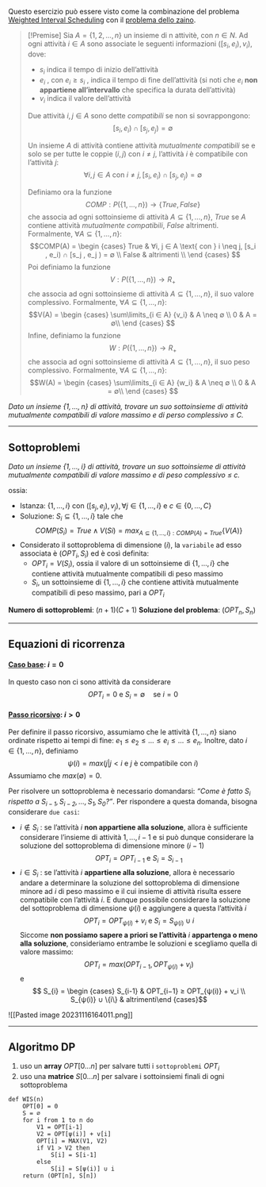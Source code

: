 Questo esercizio può essere visto come la combinazione del problema [Weighted Interval Scheduling](obsidian://open?vault=obsidian-git-sync&file=Analisi%20e%20Progetto%20di%20Algoritmi%2F1.%20%F0%9F%A7%AC%20Sequenze%2F13.%20Weighted%20Interval%20Scheduling) con il [problema dello zaino](obsidian://open?vault=obsidian-git-sync&file=Analisi%20e%20Progetto%20di%20Algoritmi%2F1.%20%F0%9F%A7%AC%20Sequenze%2F14.%20Problema%20dello%20Zaino%20(Knapsack)).

>[!Premise]
>Sia $A = \{1, 2, . . . , n\}$ un insieme di n attivitè, con $n ∈ N$. Ad ogni attività $i ∈ A$ sono associate le seguenti informazioni $([s_i , e_i), v_i)$, dove:
>- $s_i$ indica il tempo di inizio dell’attività 
>- $e_i$ , con $e_i ≥ s_i$ , indica il tempo di fine dell’attività (si noti che $e_i$ **non appartiene all’intervallo** che specifica la durata dell’attività) 
>- $v_i$ indica il valore dell’attività
>
>Due attività $i, j ∈ A$ sono dette $compatibili$ se non si sovrappongono: $$[s_i , e_i) ∩ [s_j , e_j ) = ∅$$
>
>Un insieme $A$ di attività contiene attività $mutualmente\ compatibili$ se e solo se per tutte le coppie $(i, j) \text{ con } i \neq j$, l’attività $i$ è compatibile con l’attività $j$: $$∀i, j ∈ A \text{ con } i \neq j, [s_i , e_i) ∩ [s_j , e_j ) = ∅$$
>
>Definiamo ora la funzione $$COMP : P(\{1, . . . , n\}) → \{T rue, F alse\}$$
>che associa ad ogni sottoinsieme di attività $A ⊆ \{1, . . . , n\}$, $True$ se $A$ contiene attività $mutualmente\ compatibili$, $False$ altrimenti. Formalmente, $∀A ⊆ \{1, . . . , n\}$: 
>$$COMP(A) = 
\begin {cases} 
True & ∀i, j ∈ A \text{ con } i \neq j, [s_i , e_i) ∩ [s_j , e_j ) = ∅ \\
False & altrimenti \\
\end {cases}
>$$
>Poi definiamo la funzione $$V : P(\{1, . . . , n\}) → R_+$$
>che associa ad ogni sottoinsieme di attività $A ⊆ \{1, . . . , n\}$, il suo valore complessivo. Formalmente, $∀A ⊆ \{1, . . . , n\}$:
>$$V(A) = 
\begin {cases} 
\sum\limits_{i ∈ A} {v_i} & A \neq ∅ \\
0 & A = ∅\\
\end {cases}
>$$
>Infine, definiamo la funzione $$W : P(\{1, . . . , n\}) → R_+$$ che associa ad ogni sottoinsieme di attività $A ⊆ \{1, . . . , n\}$, il suo peso complessivo. Formalmente, $∀A ⊆ \{1, . . . , n\}$:
>$$W(A) = 
\begin {cases} 
\sum\limits_{i ∈ A} {w_i} & A \neq ∅ \\
0 & A = ∅\\
\end {cases}
>$$

*Dato un insieme $\{1, . . . , n\}$ di attività, trovare un suo sottoinsieme di attività mutualmente compatibili di valore massimo e di perso complessivo ≤ C.*

---
## Sottoproblemi

*Dato un insieme $\{1, . . . , i\}$ di attività, trovare un suo sottoinsieme di attività mutualmente compatibili di valore massimo e di peso complessivo ≤ c.*

ossia: 
- Istanza: $\{1, . . . , i\}$ con $([s_j , e_j ), v_j ), ∀j ∈ \{1, . . . , i\}$ e $c ∈ \{0, . . . , C\}$
- Soluzione: $S_i ⊆ \{1, . . . , i\}$ tale che $$COMP(S_i) = T rue ∧ V(Si) = max_{A⊆\{1,...,i\}: COMP(A)=True} \{V(A)\}$$
- Considerato il sottoproblema di dimensione $(i)$, la `variabile` ad esso associata è $(OPT_i , S_i)$ ed è così definita:
	- $OPT_i = V(S_i)$, ossia il valore di un sottoinsieme di $\{1, . . . , i\}$ che contiene attività mutualmente compatibili di peso massimo
	- $S_i$, un sottoinsieme di $\{1, . . . , i\}$ che contiene attività mutualmente compatibili di peso massimo, pari a $OPT_i$

**Numero di sottoproblemi**: $(n+1)(C+1)$
**Soluzione del problema**: $(OPT_n, S_n)$

---
## Equazioni di ricorrenza
#### <u>**Caso base**</u>: $i = 0$
In questo caso non ci sono attività da considerare $$OPT_i = 0 \text{ e } S_i = ∅ \quad\text{se } i = 0$$
#### <u>**Passo ricorsivo**</u>: $i > 0$
Per definire il passo ricorsivo, assumiamo che le attività $\{1, . . . , n\}$ siano ordinate rispetto ai tempi di fine: $e_1 ≤ e_2 ≤ . . . ≤ e_i ≤ . . . ≤ e_n$. Inoltre, dato $i ∈ \{1, . . . , n\}$, definiamo $$ψ(i) = max(j|j < i \text{ e } j \text{ è compatibile con } i)$$Assumiamo che $max(∅) = 0$.

Per risolvere un sottoproblema è necessario domandarsi: *“Come è fatto $S_i$ rispetto a $S_{i−1}, S_{i−2}, . . . , S_1, S_0$?”*. Per rispondere a questa domanda, bisogna considerare `due casi`:
- $i \not\in S_i$ : se l’attività $i$ **non appartiene alla soluzione**, allora è sufficiente considerare l’insieme di attività ${1, . . . , i − 1}$ e si può dunque considerare la soluzione del sottoproblema di dimensione minore $(i-1)$ $$OPT_i = OPT_{i−1} \text{ e } S_i = S_{i−1}$$
- $i ∈ S_i$ : se l’attività $i$ **appartiene alla soluzione**, allora è necessario andare a determinare la soluzione del sottoproblema di dimensione minore ad $i$ di peso massimo e il cui insieme di attività risulta essere compatibile con l’attività $i$. E dunque possibile considerare la soluzione del sottoproblema di dimensione $ψ(i)$ e aggiungere a questa l’attività $i$ $$OPT_i = OPT_{ψ(i)} + v_i \text{ e } S_i = S_{ψ(i)} ∪ {i}$$
Siccome **non possiamo sapere a priori se l’attività** $i$ **appartenga o meno alla soluzione**, consideriamo entrambe le soluzioni e scegliamo quella di valore massimo:
$$OPT_i = max(OPT_{i−1}, OPT_{ψ(i)} + v_i)$$
e 
	$$ S_{i} = \begin {cases} S_{i-1} & OPT_{i−1} ≥ OPT_{ψ(i)} + v_i \\ S_{ψ(i)} ∪ \{i\} & altrimenti\end {cases}$$

![[Pasted image 20231116164011.png]]


---
## Algoritmo DP

1. uso un **array** $OPT[0...n]$ per salvare tutti i `sottoproblemi` $OPT_{i}$
2. uso una **matrice** $S[0...n]$ per salvare i sottoinsiemi finali di ogni sottoproblema 

``` Pseudocodice TI:"WIS" "FOLD"
def WIS(n) 
	OPT[0] = 0
	S = ∅
	for i from 1 to n do
		V1 = OPT[i-1]
		V2 = OPT[ψ(i)] + v[i]
		OPT[i] = MAX(V1, V2)
		if V1 > V2 then
			S[i] = S[i-1]
		else
			S[i] = S[ψ(i)] ∪ i
	return (OPT[n], S[n])
```
